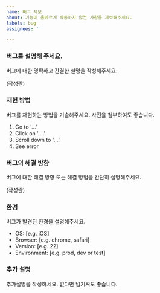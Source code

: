 ```yaml
---
name: 버그 제보
about: 기능이 올바르게 작동하지 않는 사항을 제보해주세요.
labels: bug
assignees: ''

---
```


### 버그를 설명해 주세요.
버그에 대한 명확하고 간결한 설명을 작성해주세요.

(작성란)

### 재현 방법
버그를 재현하는 방법을 기술해주세요. 사진을 첨부하여도 좋습니다.

1. Go to '...'
2. Click on '....'
3. Scroll down to '....'
4. See error


### 버그의 해결 방향
버그에 대한 해결 방향 또는 해결 방법을 간단히 설명해주세요.

(작성란)

### 환경
버그가 발견된 환경을 설명해주세요.

- OS: [e.g. iOS]
- Browser: [e.g. chrome, safari]
- Version: [e.g. 22]
- Environment: [e.g. prod, dev or test]

### 추가 설명
추가설명을 작성하세요. 없다면 넘기셔도 좋습니다.
